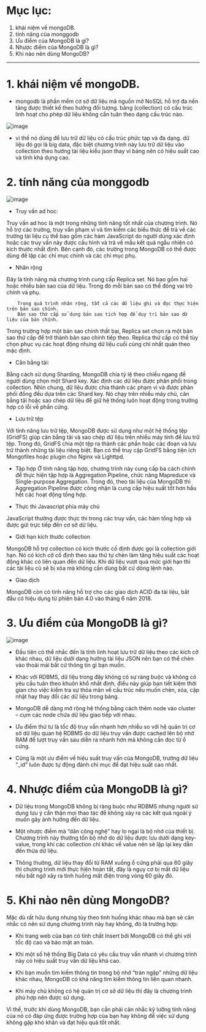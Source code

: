 # Mục lục:
1. khái niệm về mongoDB.
2. tính năng của monggodb
3. Ưu điểm của MongoDB là gì?
4. Nhược điểm của MongoDB là gì?
5. Khi nào nên dùng MongoDB?
---------------------------------------------------------------------------------------------------


# 1. khái niệm về mongoDB.

- mongodb là phần mềm cơ sở dữ liệu mã nguồn mở NoSQL hỗ trợ đa nền tảng được thiết kế theo hướng đối tượng. bảng (collection) có cấu trúc linh hoạt cho phép dữ liệu không cần tuân theo dạng cấu trúc nào.

![image](https://user-images.githubusercontent.com/95491130/184589880-1e964000-32cd-41b6-bdf3-cc10fe13e406.png)

- vi thế nó dùng để lưu trữ dữ liệu có cấu trúc phức tạp và đa dạng. dữ liệu đó gọi là big data, đặc biệt chương trình này lưu trữ dữ liệu vào collection theo hướng tài liệu kiểu json thay vì bảng nên có hiệu suất cao và tính khả dụng cao.

# 2. tính năng của monggodb

![image](https://user-images.githubusercontent.com/95491130/184590198-03f64ec8-3d8a-40c0-afdd-059400ccdf16.png)

- Truy vấn ad hoc:

Truy vấn ad hoc là một trong những tính năng tốt nhất của chương trình. Nó hỗ trợ các trường, truy vấn phạm vi và tìm kiếm các biểu thức để trả về các trường tài liệu cụ thể bao gồm các hàm JavaScript do người dùng xác định hoặc các truy vấn này được cấu hình và trả về mẫu kết quả ngẫu nhiên có kích thước nhất định. Bên cạnh đó, các trường trong MongoDB có thể được dùng để lập các chỉ mục chính và các chỉ mục phụ.

- Nhân rộng

Đây là tính năng mà chương trình cung cấp Replica set. Nó bao gồm hai hoặc nhiều bản sao của dữ liệu. Trong đó mỗi bản sao có thể đóng vai trò chính và phụ.

        Trong quá trình nhân rộng, tất cả các dữ liệu ghi và đọc thực hiện trên bản sao chính.
        Bản sao thứ cấp sử dụng bản sao tích hợp để duy trì bản sao dữ liệu của bản chính.

Trong trường hợp một bản sao chính thất bại, Replica set chọn ra một bản sao thứ cấp để trở thành bản sao chính tiếp theo. Replica thứ cấp có thể tùy chọn phục vụ các hoạt động nhưng dữ liệu cuối cùng chỉ nhất quán theo mặc định.

- Cân bằng tải:

Bằng cách sử dụng Sharding, MongoDB chia tỷ lệ theo chiều ngang để người dùng chọn một Shard key. Xác định các dữ liệu được phân phối trong collection. Nhìn chung, dữ liệu được chia thành các phạm vi và được phân phối đồng đều dựa trên các Shard key. Nó chạy trên nhiều máy chủ, cân bằng tải hoặc sao chép dữ liệu để giữ hệ thống luôn hoạt động trong trường hợp có lỗi về phần cứng.

- Lưu trữ tệp

Với tính năng lưu trữ tệp, MongoDB được sử dụng như một hệ thống tệp (GridFS) giúp cân bằng tải và sao chép dữ liệu trên nhiều máy tính để lưu trữ tệp. Trong đó, GridFS chia một tệp ra thành các phần hoặc các đoạn và lưu trữ thành những tài liệu riêng biệt. Bạn có thể truy cập GridFS bằng tiện ích Mongofiles hoặc plugin cho Nginx và Lighttpd.

- Tập hợp
Ở tính năng tập hợp, chương trình này cung cấp ba cách chính để thực hiện tập hợp là Aggregation Pipeline, chức năng Mapreduce và Single-purpose Aggregation. Trong đó, theo tài liệu của MongoDB thì Aggregation Pipeline được công nhận là cung cấp hiệu suất tốt hơn hầu hết các hoạt động tổng hợp. 

- Thực thi Javascript phía máy chủ

JavaScript thường được thực thi trong các truy vấn, các hàm tổng hợp và được gửi trực tiếp đến cơ sở dữ liệu.

- Giới hạn kích thước collection

MongoDB hỗ trợ collection có kích thước cố định được gọi là collection giới hạn. Nó có kích cỡ cố định theo sau thứ tự chèn làm tăng hiệu suất các hoạt động khác có liên quan đến dữ liệu. Khi dữ liệu vượt quá mức giới hạn thì các tài liệu cũ sẽ bị xóa mà không cần dùng bất cứ dòng lệnh nào.

- Giao dịch

MongoDB còn có tính năng hỗ trợ cho các giao dịch ACID đa tài liệu, bắt đầu có hiệu dụng từ phiên bản 4.0 vào tháng 6 năm 2018.

# 3. Ưu điểm của MongoDB là gì?

![image](https://user-images.githubusercontent.com/95491130/184590836-0de1a53e-2b77-4113-80a9-12bb7c3bf9df.png)

- Đầu tiên có thể nhắc đến là tính linh hoạt lưu trữ dữ liệu theo các kích cỡ khác nhau, dữ liệu dưới dạng hướng tài liệu JSON nên bạn có thể chèn vào thoải mái bất cứ thông tin gì bạn muốn.

- Khác với RDBMS, dữ liệu trong đây không có sự ràng buộc và không có yêu cầu tuân theo khuôn khổ nhất định, điều này giúp bạn tiết kiệm thời gian cho việc kiểm tra sự thỏa mãn về cấu trúc nếu muốn chèn, xóa, cập nhật hay thay đổi các dữ liệu trong bảng.

- MongoDB dễ dàng mở rộng hệ thống bằng cách thêm node vào cluster – cụm các node chứa dữ liệu giao tiếp với nhau.

- Ưu điểm thứ tư là tốc độ truy vấn nhanh hơn nhiều so với hệ quản trị cơ sở dữ liệu quan hệ RDBMS do dữ liệu truy vấn được cached lên bộ nhớ RAM để lượt truy vấn sau diễn ra nhanh hơn mà không cần đọc từ ổ cứng.

- Cũng là một ưu điểm về hiệu suất truy vấn của MongoDB, trường dữ liệu “_id” luôn được tự động đánh chỉ mục để đạt hiệu suất cao nhất.

# 4. Nhược điểm của MongoDB là gì?

- Dữ liệu trong MongoDB không bị ràng buộc như RDBMS nhưng người sử dụng lưu ý cẩn thận mọi thao tác để không xảy ra các kết quả ngoài ý muốn gây ảnh hưởng đến dữ liệu.

- Một nhược điểm mà “dân công nghệ” hay lo ngại là bộ nhớ của thiết bị. Chương trình này thường tốn bộ nhớ do dữ liệu được lưu dưới dạng key-value, trong khi các collection chỉ khác về value nên sẽ lặp lại key dẫn đến thừa dữ liệu.

- Thông thường, dữ liệu thay đổi từ RAM xuống ổ cứng phải qua 60 giây thì chương trình mới thực hiện hoàn tất, đây là nguy cơ bị mất dữ liệu nếu bất ngờ xảy ra tình huống mất điện trong vòng 60 giây đó.

# 5. Khi nào nên dùng MongoDB?

Mặc dù rất hữu dụng nhưng tùy theo tình huống khác nhau mà bạn sẽ cân nhắc có nên sử dụng chương trình này hay không, đó là trường hợp:

- Khi trang web của bạn có tính chất Insert bởi MongoDB có thể ghi với tốc độ cao và bảo mật an toàn. 

- Khi một số hệ thống Big Data có yêu cầu truy vấn nhanh vì chương trình này có hiệu suất truy vấn dữ liệu khá cao.

- Khi bạn muốn tìm kiếm thông tin trong bộ nhớ “tràn ngập” những dữ liệu khác nhau, MongoDB có khả năng tìm kiếm thông tin liên quan nhanh.

- Khi máy chủ không có hệ quản trị cơ sở dữ liệu thì đây là chương trình phù hợp nên được sử dụng.

Vì thế, trước khi dùng MongoDB, bạn cần phải cân nhắc kỹ lưỡng tính năng của nó có đáp ứng được trường hợp của bạn hay không để việc sử dụng không gặp khó khăn và đạt hiệu quả tốt nhất.



















